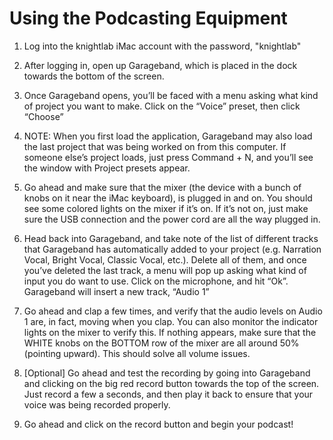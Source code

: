 # Using the Podcasting Equipment

1. Log into the knightlab iMac account with the password, "knightlab"

2. After logging in, open up Garageband, which is placed in the dock towards the bottom of the screen.

3. Once Garageband opens, you’ll be faced with a menu asking what kind of project you want to make. Click on the “Voice” preset, then click “Choose”
1. NOTE: When you first load the application, Garageband may also load the last project that was being worked on from this computer. If someone else’s project loads, just press Command + N, and you’ll see the window with Project presets appear.

4. Go ahead and make sure that the mixer (the device with a bunch of knobs on it near the iMac keyboard), is plugged in and on. You should see some colored lights on the mixer if it’s on. If it’s not on, just make sure the USB connection and the power cord are all the way plugged in.

5. Head back into Garageband, and take note of the list of different tracks that Garageband has automatically added to your project (e.g. Narration Vocal, Bright Vocal, Classic Vocal, etc.). Delete all of them, and once you’ve deleted the last track, a menu will pop up asking what kind of input you do want to use. Click on the microphone, and hit “Ok”. Garageband will insert a new track, “Audio 1”

6. Go ahead and clap a few times, and verify that the audio levels on Audio 1 are, in fact, moving when you clap. You can also monitor the indicator lights on the mixer to verify this. If nothing appears, make sure that the WHITE knobs on the BOTTOM row of the mixer are all around 50% (pointing upward). This should solve all volume issues.

7. [Optional] Go ahead and test the recording by going into Garageband and clicking on the big red record button towards the top of the screen. Just record a few a seconds, and then play it back to ensure that your voice was being recorded properly.

8. Go ahead and click on the record button and begin your podcast!